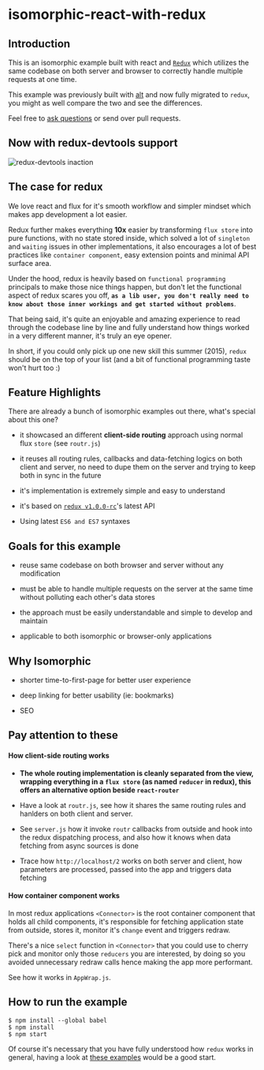 
isomorphic-react-with-redux
=========================

## Introduction

This is an isomorphic example built with react and [`Redux`](https://github.com/gaearon/redux) which utilizes the same codebase on both server and browser to correctly handle multiple requests at one time.

This example was previously built with [alt](https://github.com/coodoo/react-alt-isomorphic-example) and now fully migrated to `redux`, you might as well compare the two and see the differences.

Feel free to [ask questions](https://github.com/coodoo/react-redux-isomorphic-example/issues) or send over pull requests.

## Now with redux-devtools support

![redux-devtools inaction](https://raw.githubusercontent.com/coodoo/react-redux-isomorphic-example/master/assets/images/cap.png)

## The case for redux

We love react and flux for it's smooth workflow and simpler mindset which makes app development a lot easier.

Redux further makes everything __10x__ easier by transforming `flux store` into pure functions, with no state stored inside, which solved a lot of `singleton` and `waiting` issues in other implementations, it also encourages a lot of best practices like `container component`, easy extension points and minimal API surface area.

Under the hood, redux is heavily based on `functional programming` principals to make those nice things happen, but don't let the functional aspect of redux scares you off, __`as a lib user, you don't really need to know about those inner workings and get started without problems`__.

That being said, it's quite an enjoyable and amazing experience to read through the codebase line by line and fully understand how things worked in a very different manner, it's truly an eye opener.

In short, if you could only pick up one new skill this summer (2015), `redux` should be on the top of your list (and a bit of functional programming taste won't hurt too :)


## Feature Highlights

There are already a bunch of isomorphic examples out there, what's special about this one?

- it showcased an different __client-side routing__ approach using normal flux `store` (see `routr.js`)

- it reuses all routing rules, callbacks and data-fetching logics on both client and server, no need to dupe them on the server and trying to keep both in sync in the future

- it's implementation is extremely simple and easy to understand

- it's based on [`redux v1.0.0-rc`](https://github.com/gaearon/redux/tree/breaking-changes-1.0)'s latest API

- Using latest `ES6 and ES7` syntaxes



## Goals for this example

- reuse same codebase on both browser and server without any modification

- must be able to handle multiple requests on the server at the same time without polluting each other's data stores

- the approach must be easily understandable and simple to develop and maintain

- applicable to both isomorphic or browser-only applications

## Why Isomorphic

- shorter time-to-first-page for better user experience

- deep linking for better usability (ie: bookmarks)

- SEO

## Pay attention to these

#### How client-side routing works

- __The whole routing implementation is cleanly separated from the view, wrapping everything in a `flux store` (as named `reducer` in redux), this offers an alternative option beside `react-router`__

- Have a look at `routr.js`, see how it shares the same routing rules and hanlders on both client and server.

- See `server.js` how it invoke `routr` callbacks from outside and hook into the redux dispatching process, and also how it knows when data fetching from async sources is done

- Trace how `http://localhost/2` works on both server and client, how parameters are processed, passed into the app and triggers data fetching

#### How container component works

In most redux applications `<Connector>` is the root container component that holds all child components, it's responsible for fetching application state from outside, stores it, monitor it's `change` event and triggers redraw.

There's a nice `select` function in `<Connector>` that you could use to cherry pick and monitor only those `reducers` you are interested, by doing so you avoided unnecessary redraw calls hence making the app more performant.

See how it works in `AppWrap.js`.

## How to run the example

```
$ npm install --global babel
$ npm install
$ npm start
```

Of course it's necessary that you have fully understood how `redux` works in general, having a look at [these examples](https://github.com/gaearon/redux/tree/breaking-changes-1.0/examples) would be a good start.